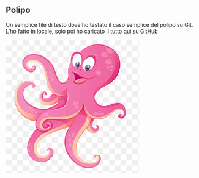 ## Polipo
Un semplice file di testo dove ho testato il caso semplice del polipo su Git.  
L'ho fatto in locale, solo poi ho caricato il tutto qui su GitHub

![Polipo](Polipo.png)